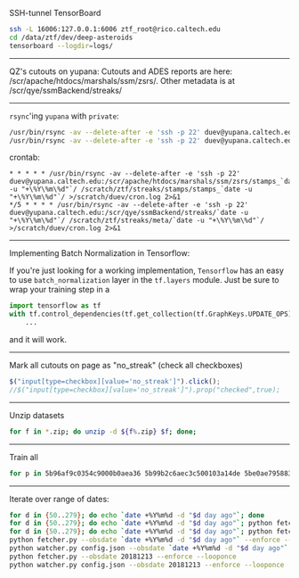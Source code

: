 SSH-tunnel TensorBoard
```bash
ssh -L 16006:127.0.0.1:6006 ztf_root@rico.caltech.edu
cd /data/ztf/dev/deep-asteroids
tensorboard --logdir=logs/
```

---

QZ's cutouts on yupana:
Cutouts and ADES reports are here: /scr/apache/htdocs/marshals/ssm/zsrs/. 
Other metadata is at /scr/qye/ssmBackend/streaks/

---

`rsync`'ing `yupana` with `private`:
```bash
/usr/bin/rsync -av --delete-after -e 'ssh -p 22' duev@yupana.caltech.edu:/scr/apache/htdocs/marshals/ssm/zsrs/stamps_\* /scratch/ztf/streaks/stamps/
/usr/bin/rsync -av --delete-after -e 'ssh -p 22' duev@yupana.caltech.edu:/scr/qye/ssmBackend/streaks/2018\* /scratch/ztf/streaks/meta/
```

crontab:
```crontab
* * * * * /usr/bin/rsync -av --delete-after -e 'ssh -p 22' duev@yupana.caltech.edu:/scr/apache/htdocs/marshals/ssm/zsrs/stamps_`date -u "+\%Y\%m\%d"`/ /scratch/ztf/streaks/stamps/stamps_`date -u "+\%Y\%m\%d"`/ >/scratch/duev/cron.log 2>&1
*/5 * * * * /usr/bin/rsync -av --delete-after -e 'ssh -p 22' duev@yupana.caltech.edu:/scr/qye/ssmBackend/streaks/`date -u "+\%Y\%m\%d"`/ /scratch/ztf/streaks/meta/`date -u "+\%Y\%m\%d"`/ >/scratch/duev/cron.log 2>&1
```

---

Implementing Batch Normalization in Tensorflow:

If you're just looking for a working implementation, `Tensorflow` has an easy to use `batch_normalization` layer 
in the `tf.layers` module. Just be sure to wrap your training step in a 
```python
import tensorflow as tf
with tf.control_dependencies(tf.get_collection(tf.GraphKeys.UPDATE_OPS)):
    ... 
```
and it will work.

---

Mark all cutouts on page as "no_streak" (check all checkboxes)

```javascript
$("input[type=checkbox][value='no_streak']").click();
//$("input[type=checkbox][value='no_streak']").prop("checked",true);
```

---

Unzip datasets
```bash
for f in *.zip; do unzip -d ${f%.zip} $f; done;
```

---

Train all
```bash
for p in 5b96af9c0354c9000b0aea36 5b99b2c6aec3c500103a14de 5be0ae7958830a0018821794 5c05bbdc826480000a95c0bf; do for m in VGG6 ResNet50 DenseNet121; do echo $p $m; python deepstreaks.py --project_id $p --model $m --class_weight --verbose; done; done
```

---

Iterate over range of dates:
```bash
for d in {50..279}; do echo `date +%Y%m%d -d "$d day ago"`; done
for d in {50..279}; do echo `date +%Y%m%d -d "$d day ago"`; python fetcher.py --obsdate `date +%Y%m%d -d "$d day ago"` --enforce --looponce; python watcher.py config.json --obsdate `date +%Y%m%d -d "$d day ago"` --enforce --looponce; done
for d in {50..279}; do echo `date +%Y%m%d -d "$d day ago"`; python fetcher.py --obsdate `date +%Y%m%d -d "$d day ago"` --enforce --looponce; done
python fetcher.py --obsdate `date +%Y%m%d -d "$d day ago"` --enforce --looponce
python watcher.py config.json --obsdate `date +%Y%m%d -d "$d day ago"` --enforce --looponce
python fetcher.py --obsdate 20181213 --enforce --looponce
python watcher.py config.json --obsdate 20181213 --enforce --looponce
```